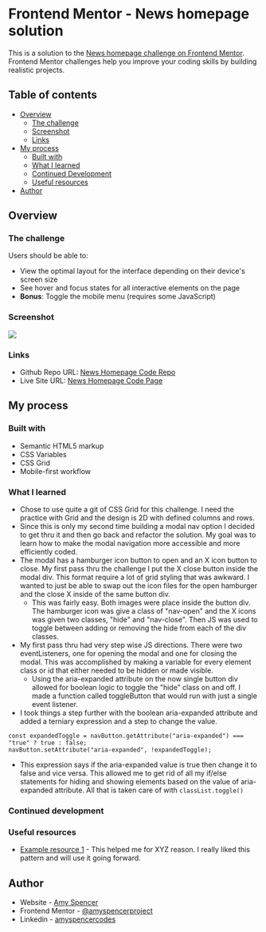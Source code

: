 # Frontend Mentor - News homepage solution

This is a solution to the [News homepage challenge on Frontend Mentor](https://www.frontendmentor.io/challenges/news-homepage-H6SWTa1MFl). Frontend Mentor challenges help you improve your coding skills by building realistic projects.

## Table of contents

- [Overview](#overview)
  - [The challenge](#the-challenge)
  - [Screenshot](#screenshot)
  - [Links](#links)
- [My process](#my-process)
  - [Built with](#built-with)
  - [What I learned](#what-i-learned)
  - [Continued Development](#continued-development)
  - [Useful resources](#useful-resources)
- [Author](#author)

## Overview

### The challenge

Users should be able to:

- View the optimal layout for the interface depending on their device's screen size
- See hover and focus states for all interactive elements on the page
- **Bonus**: Toggle the mobile menu (requires some JavaScript)

### Screenshot

![](./screenshot.jpg)

### Links

- Github Repo URL: [News Homepage Code Repo](https://github.com/amyspencerproject/news-homepage)
- Live Site URL: [News Homepage Code Page](https://amyspencerproject.github.io/news-homepage/)

## My process

### Built with

- Semantic HTML5 markup
- CSS Variables
- CSS Grid
- Mobile-first workflow

### What I learned

- Chose to use quite a git of CSS Grid for this challenge. I need the practice with Grid and the design is 2D with defined columns and rows.
- Since this is only my second time building a modal nav option I decided to get thru it and then go back and refactor the solution. My goal was to learn how to make the modal navigation more accessible and more efficiently coded.
- The modal has a hamburger icon button to open and an X icon button to close. My first pass thru the challenge I put the X close button inside the modal div. This format require a lot of grid styling that was awkward. I wanted to just be able to swap out the icon files for the open hamburger and the close X inside of the same button div.
  - This was fairly easy. Both images were place inside the button div. The hamburger icon was give a class of "nav-open" and the X icons was given two classes, "hide" and "nav-close". Then JS was used to toggle between adding or removing the hide from each of the div classes.
- My first pass thru had very step wise JS directions. There were two eventListeners, one for opening the modal and one for closing the modal. This was accomplished by making a variable for every element class or id that either needed to be hidden or made visible.
  - Using the aria-expanded attribute on the now single button div allowed for boolean logic to toggle the "hide" class on and off. I made a function called toggleButton that would run with just a single event listener.
- I took things a step further with the boolean aria-expanded attribute and added a terniary expression and a step to change the value.

```
const expandedToggle = navButton.getAttribute("aria-expanded") === "true" ? true : false;
navButton.setAttribute("aria-expanded", !expandedToggle);

```

- This expression says if the aria-expanded value is true then change it to false and vice versa. This allowed me to get rid of all my if/else statements for hiding and showing elements based on the value of aria-expanded attribute. All that is taken care of with `classList.toggle()`

### Continued development

### Useful resources

- [Example resource 1](https://www.example.com) - This helped me for XYZ reason. I really liked this pattern and will use it going forward.

## Author

- Website - [Amy Spencer](https://spencerproject.com/)
- Frontend Mentor - [@amyspencerproject](https://www.frontendmentor.io/profile/amyspencerproject)
- Linkedin - [amyspencercodes](https://www.linkedin.com/in/amyspencercodes/)

```

```
